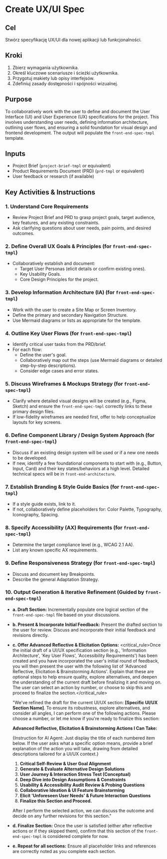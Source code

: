 # Create UX/UI Spec

## Cel
Stwórz specyfikację UX/UI dla nowej aplikacji lub funkcjonalności.

## Kroki
1. Zbierz wymagania użytkownika.
2. Określ kluczowe scenariusze i ścieżki użytkownika.
3. Przygotuj makiety lub opisy interfejsów.
4. Zdefiniuj zasady dostępności i spójności wizualnej.

## Purpose

To collaboratively work with the user to define and document the User Interface (UI) and User Experience (UX) specifications for the project. This involves understanding user needs, defining information architecture, outlining user flows, and ensuring a solid foundation for visual design and frontend development. The output will populate the `front-end-spec-tmpl` template.

## Inputs

- Project Brief (`project-brief-tmpl` or equivalent)
- Product Requirements Document (PRD) (`prd-tmpl` or equivalent)
- User feedback or research (if available)

## Key Activities & Instructions

### 1. Understand Core Requirements

- Review Project Brief and PRD to grasp project goals, target audience, key features, and any existing constraints.
- Ask clarifying questions about user needs, pain points, and desired outcomes.

### 2. Define Overall UX Goals & Principles (for `front-end-spec-tmpl`)

- Collaboratively establish and document:
  - Target User Personas (elicit details or confirm existing ones).
  - Key Usability Goals.
  - Core Design Principles for the project.

### 3. Develop Information Architecture (IA) (for `front-end-spec-tmpl`)

- Work with the user to create a Site Map or Screen Inventory.
- Define the primary and secondary Navigation Structure.
- Use Mermaid diagrams or lists as appropriate for the template.

### 4. Outline Key User Flows (for `front-end-spec-tmpl`)

- Identify critical user tasks from the PRD/brief.
- For each flow:
  - Define the user's goal.
  - Collaboratively map out the steps (use Mermaid diagrams or detailed step-by-step descriptions).
  - Consider edge cases and error states.

### 5. Discuss Wireframes & Mockups Strategy (for `front-end-spec-tmpl`)

- Clarify where detailed visual designs will be created (e.g., Figma, Sketch) and ensure the `front-end-spec-tmpl` correctly links to these primary design files.
- If low-fidelity wireframes are needed first, offer to help conceptualize layouts for key screens.

### 6. Define Component Library / Design System Approach (for `front-end-spec-tmpl`)

- Discuss if an existing design system will be used or if a new one needs to be developed.
- If new, identify a few foundational components to start with (e.g., Button, Input, Card) and their key states/behaviors at a high level. Detailed technical specs will be in `front-end-architecture`.

### 7. Establish Branding & Style Guide Basics (for `front-end-spec-tmpl`)

- If a style guide exists, link to it.
- If not, collaboratively define placeholders for: Color Palette, Typography, Iconography, Spacing.

### 8. Specify Accessibility (AX) Requirements (for `front-end-spec-tmpl`)

- Determine the target compliance level (e.g., WCAG 2.1 AA).
- List any known specific AX requirements.

### 9. Define Responsiveness Strategy (for `front-end-spec-tmpl`)

- Discuss and document key Breakpoints.
- Describe the general Adaptation Strategy.

### 10. Output Generation & Iterative Refinement (Guided by `front-end-spec-tmpl`)

- **a. Draft Section:** Incrementally populate one logical section of the `front-end-spec-tmpl` file based on your discussions.
- **b. Present & Incorporate Initial Feedback:** Present the drafted section to the user for review. Discuss and incorporate their initial feedback and revisions directly.
- **c. Offer Advanced Reflective & Elicitation Options:**
  <critical_rule>Once the initial draft of a UI/UX specification section (e.g., 'Information Architecture', 'Key User Flows', 'Accessibility Requirements') has been created and you have incorporated the user's initial round of feedback, you will then present the user with the following list of 'Advanced Reflective, Elicitation & Brainstorming Actions'. Explain that these are optional steps to help ensure quality, explore alternatives, and deepen the understanding of the current draft before finalizing it and moving on. The user can select an action by number, or choose to skip this and proceed to finalize the section.</critical_rule>

  "We've refined the draft for the current UI/UX section: **[Specific UI/UX Section Name]**. To ensure its robustness, explore alternatives, and consider all angles, I can perform one of the following actions. Please choose a number, or let me know if you're ready to finalize this section:

  **Advanced Reflective, Elicitation & Brainstorming Actions I Can Take:**

  {Instruction for AI Agent: Just display the title of each numbered item below. If the user asks what a specific option means, provide a brief explanation of the action you will take, drawing from detailed descriptions tailored for a UI/UX context.}

  1.  **Critical Self-Review & User Goal Alignment**
  2.  **Generate & Evaluate Alternative Design Solutions**
  3.  **User Journey & Interaction Stress Test (Conceptual)**
  4.  **Deep Dive into Design Assumptions & Constraints**
  5.  **Usability & Accessibility Audit Review & Probing Questions**
  6.  **Collaborative Ideation & UI Feature Brainstorming**
  7.  **Elicit 'Unforeseen User Needs' & Future Interaction Questions**
  8.  **Finalize this Section and Proceed.**

  After I perform the selected action, we can discuss the outcome and decide on any further revisions for this section."

- **d. Finalize Section:** Once the user is satisfied (either after reflective actions or if they skipped them), confirm that this section of the `front-end-spec-tmpl` is considered complete for now.
- **e. Repeat for all sections:** Ensure all placeholder links and references are correctly noted as you complete each section.
